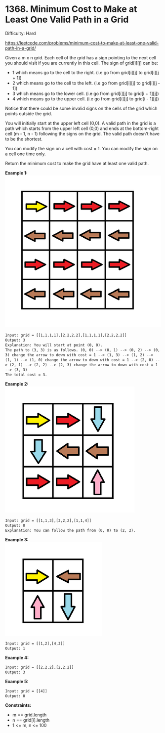 # 1368. Minimum Cost to Make at Least One Valid Path in a Grid

Difficulty: Hard

https://leetcode.com/problems/minimum-cost-to-make-at-least-one-valid-path-in-a-grid/

Given a m x n grid. Each cell of the grid has a sign pointing to the next cell you should visit if you are currently in this cell. The sign of grid[i][j] can be:
* 1 which means go to the cell to the right. (i.e go from grid[i][j] to grid[i][j + 1])
* 2 which means go to the cell to the left. (i.e go from grid[i][j] to grid[i][j - 1])
* 3 which means go to the lower cell. (i.e go from grid[i][j] to grid[i + 1][j])
* 4 which means go to the upper cell. (i.e go from grid[i][j] to grid[i - 1][j])

Notice that there could be some invalid signs on the cells of the grid which points outside the grid.

You will initially start at the upper left cell (0,0). A valid path in the grid is a path which starts from the upper left cell (0,0) and ends at the bottom-right cell (m - 1, n - 1) following the signs on the grid. The valid path doesn't have to be the shortest.

You can modify the sign on a cell with cost = 1. You can modify the sign on a cell one time only.

Return the minimum cost to make the grid have at least one valid path.

**Example 1:**  
![ex1](ex1.png)
```
Input: grid = [[1,1,1,1],[2,2,2,2],[1,1,1,1],[2,2,2,2]]
Output: 3
Explanation: You will start at point (0, 0).
The path to (3, 3) is as follows. (0, 0) --> (0, 1) --> (0, 2) --> (0, 3) change the arrow to down with cost = 1 --> (1, 3) --> (1, 2) --> (1, 1) --> (1, 0) change the arrow to down with cost = 1 --> (2, 0) --> (2, 1) --> (2, 2) --> (2, 3) change the arrow to down with cost = 1 --> (3, 3)
The total cost = 3.
```

**Example 2:**  
![ex2](ex2.png)
```
Input: grid = [[1,1,3],[3,2,2],[1,1,4]]
Output: 0
Explanation: You can follow the path from (0, 0) to (2, 2).
```

**Example 3:**  
![ex3](ex3.png)
```
Input: grid = [[1,2],[4,3]]
Output: 1
```

**Example 4:**
```
Input: grid = [[2,2,2],[2,2,2]]
Output: 3
```

**Example 5:**
```
Input: grid = [[4]]
Output: 0
```

**Constraints:**

* m == grid.length
* n == grid[i].length
* 1 <= m, n <= 100
